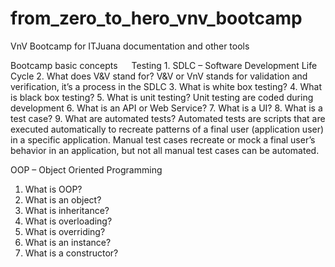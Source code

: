 # from_zero_to_hero_vnv_bootcamp
VnV Bootcamp for ITJuana documentation and other tools

Bootcamp basic concepts
 
Testing
    1.    SDLC – Software Development Life Cycle
    2.    What does V&V stand for?
        V&V or VnV stands for validation and verification, it’s a process in the SDLC
    3.    What is white box testing?
    4.    What is black box testing?
    5.    What is unit testing? 
    Unit testing are coded during development
    6.    What is an API or Web Service?
    7.    What is a UI?
    8.    What is a test case?
    9.    What are automated tests? 
        Automated tests are scripts that are executed automatically to recreate patterns of a final user (application user) in a specific application. Manual test cases recreate or mock a final user’s behavior in an application, but not all manual test cases can be automated.
        
OOP – Object Oriented Programming
1.    What is OOP?
2.    What is an object?
3.    What is inheritance?
4.    What is overloading?
5.    What is overriding?
6.    What is an instance?
7.    What is a constructor?
